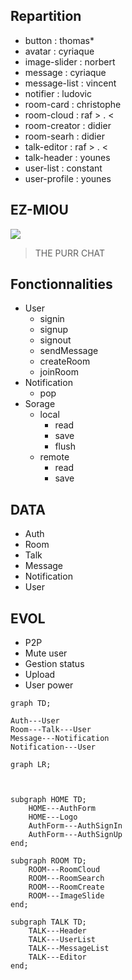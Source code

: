 ## Repartition


* button  : thomas*
* avatar  : cyriaque
* image-slider  : norbert
* message  : cyriaque
* message-list  : vincent
* notifier : ludovic
* room-card : christophe
* room-cloud : raf > . <
* room-creator : didier
* room-searh : didier
* talk-editor : raf > . <
* talk-header : younes
* user-list : constant
* user-profile : younes

## EZ-MIOU


![](https://encrypted-tbn0.gstatic.com/images?q=tbn:ANd9GcSaG-VV1U-ni1osTrjwG0tU6AFaArmvOnKcZ2UZjxxPMFWzFpMm)

> THE PURR CHAT

## Fonctionnalities

* User
    * signin
    * signup
    * signout
    * sendMessage
    * createRoom
    * joinRoom
* Notification
    * pop
* Sorage
    * local
        * read
        * save
        * flush
    * remote
        * read
        * save

## DATA

* Auth
* Room
* Talk
* Message
* Notification
* User

## EVOL

* P2P
* Mute user
* Gestion status
* Upload
* User power



```mermaid
graph TD;

Auth---User
Room---Talk---User
Message---Notification
Notification---User

```

```mermaid
graph LR;



subgraph HOME TD;
    HOME---AuthForm
    HOME---Logo
    AuthForm---AuthSignIn
    AuthForm---AuthSignUp
end;

subgraph ROOM TD;
    ROOM---RoomCloud
    ROOM---RoomSearch
    ROOM---RoomCreate
    ROOM---ImageSlide
end;

subgraph TALK TD;
    TALK---Header
    TALK---UserList
    TALK---MessageList
    TALK---Editor
end;

```